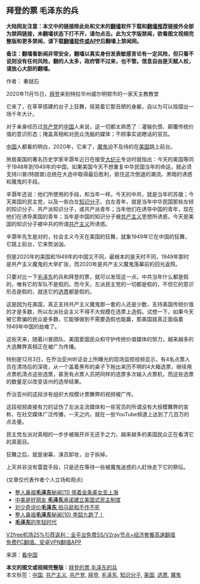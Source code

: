  <h2>拜登的票 毛泽东的兵</h2> <p class="notice"><b>大陆网友注意：本文中的链接除此处和文末的<a href="https://github.com/bannedbook/fanqiang" >翻墙</a>软件下载和<a href="https://github.com/killgcd/justmysocks/blob/master/README.md">翻墙推荐</a>链接外全部为禁网链接，未翻墙状态下打不开，请勿点击。此为文字版禁闻，欲看图文视频完整版和更多禁闻，请下载<a href="https://github.com/bannedbook/fanqiang">翻墙软件或APP</a>后翻墙上禁闻网。</p><p>备注：翻墙看新闻非常安全，翻墙以真实身份发表敏感言论有一定风险，但只看不说则没有任何风险，翻的人太多，政府管不过来，也不管。信息自由是天赋人权，请放心大胆的翻墙。</b></p>  <div class="entry"> <p>作者：  秦就石</p> <p id="conimg">2020年11月15日，<a href="https://www.bannedbook.org/bnews/tag/%e6%8b%9c%e7%99%bb/" class="st_tag internal_tag" rel="tag" title="标签 拜登 下的日志">拜登</a>来到特拉华州威尔明顿市的一家天主教教堂</p> <p>它来了，在草草搭建的台子上狂舞，摇晃着它那丑陋的身躯，自以为可以摇摆出一场千年大计。</p> <p>对于亲身经历过<a href="https://www.bannedbook.org/bnews/tag/%e5%85%b1%e4%ba%a7%e5%85%9a/" class="st_tag internal_tag" rel="tag" title="标签 共产党 下的日志">共产党</a>的<span class='wp_keywordlink_affiliate'><a href="https://www.bannedbook.org/" title="中国" target="_blank">中国</a></span>人来说，这一切都太熟悉了：灌输仇恨、颠覆传统价值的意识形态；掩盖真相和对民众洗脑的媒体；不顾事实说瞎话的官员。</p> <p><a href="https://www.bannedbook.org/bnews/tag/%E4%B8%AD%E5%9B%BD/" class="st_tag internal_tag" rel="tag" title="标签 中国 下的日志">中国</a>人都看的明白，2020年，它来了，<a href="https://www.bannedbook.org/bnews/tag/%e9%ad%94%e9%ac%bc/" class="st_tag internal_tag" rel="tag" title="标签 魔鬼 下的日志">魔鬼</a>迫不及待的在<a href="https://www.bannedbook.org/bnews/tag/%e7%be%8e%e5%9b%bd/" class="st_tag internal_tag" rel="tag" title="标签 美国 下的日志">美国</a>跳上前台。</p>  <p>旅居美国的著名历史学家辛灏年近日在接受<span class='wp_keywordlink_affiliate'><a href="http://www.epochtimes.com/" title="大纪元" target="_blank">大纪元</a></span>专访时就指出：今天的美国等同于1948年到1949年的中国，如果美国今天不想重复中华民国当年的命运，就必须支持川普(特朗普)总统在大选中取得最后胜利，抵住这次倒退的潮流、黑暗的诱惑和魔鬼的手段。</p> <p>辛灏年还说：他们所使用的手段，和当年一样。今天的中共，就是当年的苏俄；今天美国的民主党，以及一些白左<a href="https://www.bannedbook.org/bnews/tag/%e7%9f%a5%e8%af%86%e5%88%86%e5%ad%90/" class="st_tag internal_tag" rel="tag" title="标签 知识分子 下的日志">知识分子</a>、白左青年，就是当年中华民国那些左倾的知识分子、共产派知识分子，或共产派青年；当年他们在诱导中国的青年，现在他们在诱导美国的青年；当年是中国的知识分子被<span class='wp_keywordlink'><a href="https://www.bannedbook.org/forum2/topic6177.html" title="《共产主义的终极目的》" target="_blank">共产主义</a></span>思想所诱惑，今天是美国的知识分子被中共的所谓<a href="https://www.bannedbook.org/bnews/tag/%e5%85%b1%e4%ba%a7%e4%b8%bb%e4%b9%89/" class="st_tag internal_tag" rel="tag" title="标签 共产主义 下的日志">共产主义</a>所诱惑。</p> <p>辛灏年先生是对的，社会主义今天在美国的狂舞，就象1949年它在中国的狂舞，它跳上前台，它来势汹汹。</p> <p>但是2020年的美国和1949年的中国又不同，最根本的是天时不同，1949年那时是共产主义魔鬼的大举扩张，而2020年是共产主义魔鬼落幕前的回光返照。</p> <p>只要对比一下<a href="https://www.bannedbook.org/bnews/tag/%e6%af%9b%e6%b3%bd%e4%b8%9c/" class="st_tag internal_tag" rel="tag" title="标签 毛泽东 下的日志">毛泽东</a>的兵和拜登的票，就可以发现这一点。中共当年什么都是假的，唯有它的军队不是假的。而今天，左派民主党的一切都是假的，不但它的意识形态是假的，就连它的<a href="https://www.bannedbook.org/bnews/tag/%E9%80%89%E7%A5%A8/" class="st_tag internal_tag" rel="tag" title="标签 选票 下的日志">选票</a>都是假的。</p>  <p>这是因为在美国，真正支持共产主义魔鬼那一套的人还是少数，支持美国传统价值的才是多数，所以左派社会主义不得不大规模在选票上造假。试想一下，如果今天被它欺骗的民众是多数，它能够做到不需要造假也能赢，那美国就真正面临着1949年中国的劫难了。</p> <p>这些天来，随着川普团队、美国爱国民众和守护传统价值媒体的努力，越来越多的大选舞弊真相正在被广为传播。</p> <p>特别是12月3日，在乔治亚州听证会上所曝光的现场监控视频显示，有4名点票人员在清场后的深夜，从一个盖着黑布的桌子下拖出来历不明的4大箱选票，继续用点票机清点这些选票，甚至有点票人员把同样的选票多次输入点票机，而这些选票的数量足以改变该州的选举结果。</p> <p></p> <p></p>  <p>乔治亚州的这段涉有组织大规模计票舞弊的视频被广传。</p> <p>这段视频直接有力的证伪了左派主流媒体和一些官员的所谓没有大规模舞弊的宣称，在社交媒体广泛传播，一天之内，就在一些YouTube频道上达到了几百万的点击量。</p> <p>民主党左派对真相的一步步被揭开并无还手之力，越来越多的美国民众正在看清它的真面目。</p> <p>狂舞之后，就是谢幕，演员卸妆，台子拆掉。</p> <p>上天并非没有雷霆手段，只是还在等待一些被魔鬼迷惑的人赶快走下它的祭坛。</p>  <p>(文章仅代表作者个人立场和观点)</p> <ul class='op-related-articles' title='相关阅读'> <li><a href='https://www.bannedbook.org/bnews/bannedvideo/20201204/1441755.html' target='_blank'>整人鼻祖<b>毛泽东</b>秘闻(11) 带着金条美女去上海</a></li> <li><a href='https://www.bannedbook.org/bnews/lifebaike/20201203/1441234.html' target='_blank'>中美是好朋友 <b>毛泽东</b>承诺建立美国式民主制度</a></li> <li><a href='https://www.bannedbook.org/bnews/cnnews/20201201/1440074.html' target='_blank'>刘少奇评价<b>毛泽东</b> 拍马屁和不作不死</a></li> <li><a href='https://www.bannedbook.org/bnews/bannedvideo/20201127/1437819.html' target='_blank'>整人鼻祖<b>毛泽东</b>秘闻(10) 李韶九跑了！</a></li> <li><a href='https://www.bannedbook.org/bnews/cnnews/20201126/1437241.html' target='_blank'><b>毛泽东</b>的年轻时代</a></li> </ul> <p class="texttj"> <a href="https://github.com/bannedbook/fanqiang/wiki/V2ray%E6%9C%BA%E5%9C%BA" target="_blank">V2free机场25%引荐返利：全平台免费SS/V2ray节点+经济套餐高速翻墙</a><br/> <a href="https://github.com/bannedbook/fanqiang/wiki/%E7%A6%81%E9%97%BB%E7%BD%91%E5%AE%89%E5%8D%93%E7%BF%BB%E5%A2%99%E6%96%B0%E9%97%BBAPP" target="_blank">免费PC翻墙、安卓VPN翻墙APP</a></p><p> 来源：<span class='wp_keywordlink_affiliate'><a href="https://www.secretchina.com/" title="看中国" target="_blank">看中国</a></span> </p><a name='sharetosocial'></a>       <div><b>本文的图文或视频完整版</b>：<a href='https://www.bannedbook.org/bnews/comments/20201206/1442928.html'>拜登的票 毛泽东的兵</a></div>  </div><!--END ENTRY--> <div class="postfooter"> <div>本文标签：<a href="https://www.bannedbook.org/bnews/tag/%E4%B8%AD%E5%9B%BD/" rel="tag">中国</a>, <a href="https://www.bannedbook.org/bnews/tag/%e5%85%b1%e4%ba%a7%e4%b8%bb%e4%b9%89/" rel="tag">共产主义</a>, <a href="https://www.bannedbook.org/bnews/tag/%e5%85%b1%e4%ba%a7%e5%85%9a/" rel="tag">共产党</a>, <a href="https://www.bannedbook.org/bnews/tag/%e6%8b%9c%e7%99%bb/" rel="tag">拜登</a>, <a href="https://www.bannedbook.org/bnews/tag/%e6%af%9b%e6%b3%bd%e4%b8%9c/" rel="tag">毛泽东</a>, <a href="https://www.bannedbook.org/bnews/tag/%e7%9f%a5%e8%af%86%e5%88%86%e5%ad%90/" rel="tag">知识分子</a>, <a href="https://www.bannedbook.org/bnews/tag/%e7%be%8e%e5%9b%bd/" rel="tag">美国</a>, <a href="https://www.bannedbook.org/bnews/tag/%E9%80%89%E7%A5%A8/" rel="tag">选票</a>, <a href="https://www.bannedbook.org/bnews/tag/%e9%ad%94%e9%ac%bc/" rel="tag">魔鬼</a></div>  </div><!--END POSTFOOTER--> 